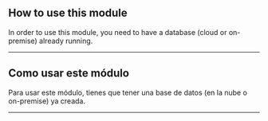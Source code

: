 ## How to use this module
In order to use this module, you need to have a database (cloud or on-premise) already running.

---

## Como usar este módulo
Para usar este módulo, tienes que tener una base de datos (en la nube o on-premise) ya creada.


---




